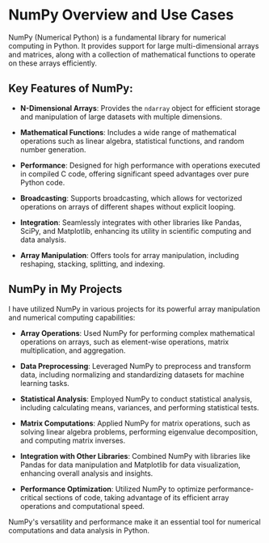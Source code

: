 # NumPy Overview and Use Cases

NumPy (Numerical Python) is a fundamental library for numerical computing in Python. It provides support for large multi-dimensional arrays and matrices, along with a collection of mathematical functions to operate on these arrays efficiently.

## Key Features of NumPy:

- **N-Dimensional Arrays**: Provides the `ndarray` object for efficient storage and manipulation of large datasets with multiple dimensions.

- **Mathematical Functions**: Includes a wide range of mathematical operations such as linear algebra, statistical functions, and random number generation.

- **Performance**: Designed for high performance with operations executed in compiled C code, offering significant speed advantages over pure Python code.

- **Broadcasting**: Supports broadcasting, which allows for vectorized operations on arrays of different shapes without explicit looping.

- **Integration**: Seamlessly integrates with other libraries like Pandas, SciPy, and Matplotlib, enhancing its utility in scientific computing and data analysis.

- **Array Manipulation**: Offers tools for array manipulation, including reshaping, stacking, splitting, and indexing.

## NumPy in My Projects

I have utilized NumPy in various projects for its powerful array manipulation and numerical computing capabilities:

- **Array Operations**: Used NumPy for performing complex mathematical operations on arrays, such as element-wise operations, matrix multiplication, and aggregation.

- **Data Preprocessing**: Leveraged NumPy to preprocess and transform data, including normalizing and standardizing datasets for machine learning tasks.

- **Statistical Analysis**: Employed NumPy to conduct statistical analysis, including calculating means, variances, and performing statistical tests.

- **Matrix Computations**: Applied NumPy for matrix operations, such as solving linear algebra problems, performing eigenvalue decomposition, and computing matrix inverses.

- **Integration with Other Libraries**: Combined NumPy with libraries like Pandas for data manipulation and Matplotlib for data visualization, enhancing overall analysis and insights.

- **Performance Optimization**: Utilized NumPy to optimize performance-critical sections of code, taking advantage of its efficient array operations and computational speed.

NumPy's versatility and performance make it an essential tool for numerical computations and data analysis in Python.
